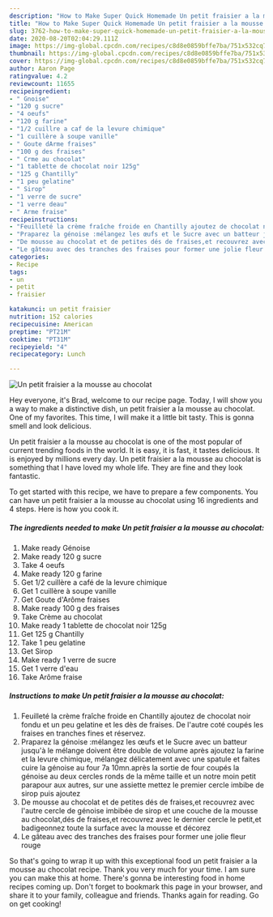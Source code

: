 ```yaml
---
description: "How to Make Super Quick Homemade Un petit fraisier a la mousse au chocolat"
title: "How to Make Super Quick Homemade Un petit fraisier a la mousse au chocolat"
slug: 3762-how-to-make-super-quick-homemade-un-petit-fraisier-a-la-mousse-au-chocolat
date: 2020-08-20T02:04:29.111Z
image: https://img-global.cpcdn.com/recipes/c8d8e0859bffe7ba/751x532cq70/un-petit-fraisier-a-la-mousse-au-chocolat-photo-principale-de-la-recette.jpg
thumbnail: https://img-global.cpcdn.com/recipes/c8d8e0859bffe7ba/751x532cq70/un-petit-fraisier-a-la-mousse-au-chocolat-photo-principale-de-la-recette.jpg
cover: https://img-global.cpcdn.com/recipes/c8d8e0859bffe7ba/751x532cq70/un-petit-fraisier-a-la-mousse-au-chocolat-photo-principale-de-la-recette.jpg
author: Aaron Page
ratingvalue: 4.2
reviewcount: 11655
recipeingredient:
- " Gnoise"
- "120 g sucre"
- "4 oeufs"
- "120 g farine"
- "1/2 cuillre a caf de la levure chimique"
- "1 cuillère à soupe vanille"
- " Goute dArme fraises"
- "100 g des fraises"
- " Crme au chocolat"
- "1 tablette de chocolat noir 125g"
- "125 g Chantilly"
- "1 peu gelatine"
- " Sirop"
- "1 verre de sucre"
- "1 verre deau"
- " Arme fraise"
recipeinstructions:
- "Feuilleté la crème fraîche froide en Chantilly ajoutez de chocolat noir fondu et un peu gelatine et les dès de fraises. De l&#39;autre coté coupés les fraises en tranches fines et réservez."
- "Praparez la génoise :mélangez les œufs et le Sucre avec un batteur jusqu&#39;à le mélange doivent être double de volume après ajoutez la farine et la levure chimique, mélangez délicatement avec une spatule et faites cuire la génoise au four 7a 10mn.après la sortie de four coupés la génoise au deux cercles ronds de la même taille et un notre moin petit parapour aux autres, sur une assiette mettez le premier cercle imbibe de sirop puis ajoutez"
- "De mousse au chocolat et de petites dés de fraises,et recouvrez avec l&#39;autre cercle de génoise imbibée de sirop et une couche de la mousse au chocolat,dés de fraises,et recouvrez avec le dernier cercle le petit,et badigeonnez toute la surface avec la mousse et décorez"
- "Le gâteau avec des tranches des fraises pour former une jolie fleur rouge"
categories:
- Recipe
tags:
- un
- petit
- fraisier

katakunci: un petit fraisier 
nutrition: 152 calories
recipecuisine: American
preptime: "PT21M"
cooktime: "PT31M"
recipeyield: "4"
recipecategory: Lunch

---
```



![Un petit fraisier a la mousse au chocolat](https://img-global.cpcdn.com/recipes/c8d8e0859bffe7ba/751x532cq70/un-petit-fraisier-a-la-mousse-au-chocolat-photo-principale-de-la-recette.jpg)

Hey everyone, it's Brad, welcome to our recipe page. Today, I will show you a way to make a distinctive dish, un petit fraisier a la mousse au chocolat. One of my favorites. This time, I will make it a little bit tasty. This is gonna smell and look delicious.



Un petit fraisier a la mousse au chocolat is one of the most popular of current trending foods in the world. It is easy, it is fast, it tastes delicious. It is enjoyed by millions every day. Un petit fraisier a la mousse au chocolat is something that I have loved my whole life. They are fine and they look fantastic.


To get started with this recipe, we have to prepare a few components. You can have un petit fraisier a la mousse au chocolat using 16 ingredients and 4 steps. Here is how you cook it.

<!--inarticleads1-->

##### The ingredients needed to make Un petit fraisier a la mousse au chocolat:

1. Make ready  Génoise
1. Make ready 120 g sucre
1. Take 4 oeufs
1. Make ready 120 g farine
1. Get 1/2 cuillère a café de la levure chimique
1. Get 1 cuillère à soupe vanille
1. Get  Goute d&#39;Arôme fraises
1. Make ready 100 g des fraises
1. Take  Crème au chocolat
1. Make ready 1 tablette de chocolat noir 125g
1. Get 125 g Chantilly
1. Take 1 peu gelatine
1. Get  Sirop
1. Make ready 1 verre de sucre
1. Get 1 verre d&#39;eau
1. Take  Arôme fraise




<!--inarticleads2-->

##### Instructions to make Un petit fraisier a la mousse au chocolat:

1. Feuilleté la crème fraîche froide en Chantilly ajoutez de chocolat noir fondu et un peu gelatine et les dès de fraises. De l&#39;autre coté coupés les fraises en tranches fines et réservez.
1. Praparez la génoise :mélangez les œufs et le Sucre avec un batteur jusqu&#39;à le mélange doivent être double de volume après ajoutez la farine et la levure chimique, mélangez délicatement avec une spatule et faites cuire la génoise au four 7a 10mn.après la sortie de four coupés la génoise au deux cercles ronds de la même taille et un notre moin petit parapour aux autres, sur une assiette mettez le premier cercle imbibe de sirop puis ajoutez
1. De mousse au chocolat et de petites dés de fraises,et recouvrez avec l&#39;autre cercle de génoise imbibée de sirop et une couche de la mousse au chocolat,dés de fraises,et recouvrez avec le dernier cercle le petit,et badigeonnez toute la surface avec la mousse et décorez
1. Le gâteau avec des tranches des fraises pour former une jolie fleur rouge




So that's going to wrap it up with this exceptional food un petit fraisier a la mousse au chocolat recipe. Thank you very much for your time. I am sure you can make this at home. There's gonna be interesting food in home recipes coming up. Don't forget to bookmark this page in your browser, and share it to your family, colleague and friends. Thanks again for reading. Go on get cooking!
